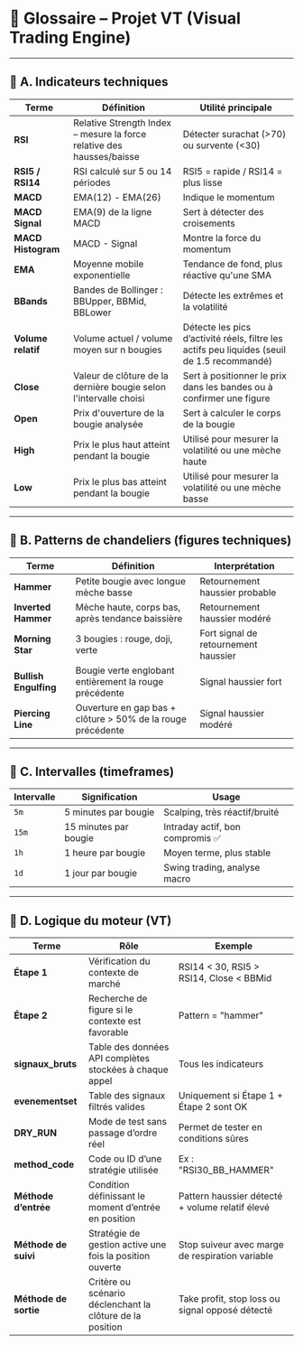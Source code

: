 # 📘 Glossaire – Projet VT (Visual Trading Engine)

---

## 📌 A. Indicateurs techniques

| Terme              | Définition                                                            | Utilité principale                                                                          |
| ------------------ | --------------------------------------------------------------------- | ------------------------------------------------------------------------------------------- |
| **RSI**            | Relative Strength Index – mesure la force relative des hausses/baisse | Détecter surachat (>70) ou survente (<30)                                                   |
| **RSI5 / RSI14**   | RSI calculé sur 5 ou 14 périodes                                      | RSI5 = rapide / RSI14 = plus lisse                                                          |
| **MACD**           | EMA(12) - EMA(26)                                                     | Indique le momentum                                                                         |
| **MACD Signal**    | EMA(9) de la ligne MACD                                               | Sert à détecter des croisements                                                             |
| **MACD Histogram** | MACD - Signal                                                         | Montre la force du momentum                                                                 |
| **EMA**            | Moyenne mobile exponentielle                                          | Tendance de fond, plus réactive qu'une SMA                                                  |
| **BBands**         | Bandes de Bollinger : BBUpper, BBMid, BBLower                         | Détecte les extrêmes et la volatilité                                                       |
| **Volume relatif** | Volume actuel / volume moyen sur n bougies                            | Détecte les pics d’activité réels, filtre les actifs peu liquides (seuil de 1.5 recommandé) |
| **Close**          | Valeur de clôture de la dernière bougie selon l'intervalle choisi     | Sert à positionner le prix dans les bandes ou à confirmer une figure                        |
| **Open**           | Prix d'ouverture de la bougie analysée                                | Sert à calculer le corps de la bougie                                                       |
| **High**           | Prix le plus haut atteint pendant la bougie                           | Utilisé pour mesurer la volatilité ou une mèche haute                                       |
| **Low**            | Prix le plus bas atteint pendant la bougie                            | Utilisé pour mesurer la volatilité ou une mèche basse                                       |

---

## 📌 B. Patterns de chandeliers (figures techniques)

| Terme                 | Définition                                                  | Interprétation                       |
| --------------------- | ----------------------------------------------------------- | ------------------------------------ |
| **Hammer**            | Petite bougie avec longue mèche basse                       | Retournement haussier probable       |
| **Inverted Hammer**   | Mèche haute, corps bas, après tendance baissière            | Retournement haussier modéré         |
| **Morning Star**      | 3 bougies : rouge, doji, verte                              | Fort signal de retournement haussier |
| **Bullish Engulfing** | Bougie verte englobant entièrement la rouge précédente      | Signal haussier fort                 |
| **Piercing Line**     | Ouverture en gap bas + clôture > 50% de la rouge précédente | Signal haussier modéré               |

---

## 📌 C. Intervalles (timeframes)

| Intervalle | Signification         | Usage                           |
| ---------- | --------------------- | ------------------------------- |
| `5m`       | 5 minutes par bougie  | Scalping, très réactif/bruité   |
| `15m`      | 15 minutes par bougie | Intraday actif, bon compromis ✅ |
| `1h`       | 1 heure par bougie    | Moyen terme, plus stable        |
| `1d`       | 1 jour par bougie     | Swing trading, analyse macro    |

---

## 📌 D. Logique du moteur (VT)

| Terme                 | Rôle                                                      | Exemple                                         |
| --------------------- | --------------------------------------------------------- | ----------------------------------------------- |
| **Étape 1**           | Vérification du contexte de marché                        | RSI14 < 30, RSI5 > RSI14, Close < BBMid         |
| **Étape 2**           | Recherche de figure si le contexte est favorable          | Pattern = "hammer"                              |
| **signaux\_bruts**    | Table des données API complètes stockées à chaque appel   | Tous les indicateurs                            |
| **evenementset**      | Table des signaux filtrés valides                         | Uniquement si Étape 1 + Étape 2 sont OK         |
| **DRY\_RUN**          | Mode de test sans passage d’ordre réel                    | Permet de tester en conditions sûres            |
| **method\_code**      | Code ou ID d’une stratégie utilisée                       | Ex : "RSI30\_BB\_HAMMER"                        |
| **Méthode d’entrée**  | Condition définissant le moment d’entrée en position      | Pattern haussier détecté + volume relatif élevé |
| **Méthode de suivi**  | Stratégie de gestion active une fois la position ouverte  | Stop suiveur avec marge de respiration variable |
| **Méthode de sortie** | Critère ou scénario déclenchant la clôture de la position | Take profit, stop loss ou signal opposé détecté |
